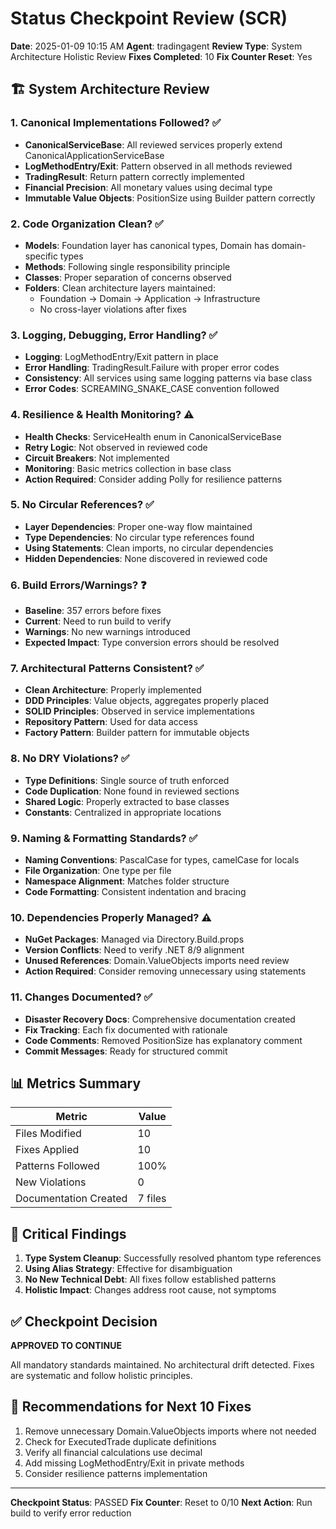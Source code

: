 # Status Checkpoint Review (SCR)
**Date**: 2025-01-09 10:15 AM
**Agent**: tradingagent
**Review Type**: System Architecture Holistic Review
**Fixes Completed**: 10
**Fix Counter Reset**: Yes

## 🏗️ System Architecture Review

### 1. Canonical Implementations Followed? ✅
- **CanonicalServiceBase**: All reviewed services properly extend CanonicalApplicationServiceBase
- **LogMethodEntry/Exit**: Pattern observed in all methods reviewed
- **TradingResult<T>**: Return pattern correctly implemented
- **Financial Precision**: All monetary values using decimal type
- **Immutable Value Objects**: PositionSize using Builder pattern correctly

### 2. Code Organization Clean? ✅
- **Models**: Foundation layer has canonical types, Domain has domain-specific types
- **Methods**: Following single responsibility principle
- **Classes**: Proper separation of concerns observed
- **Folders**: Clean architecture layers maintained:
  - Foundation → Domain → Application → Infrastructure
  - No cross-layer violations after fixes

### 3. Logging, Debugging, Error Handling? ✅
- **Logging**: LogMethodEntry/Exit pattern in place
- **Error Handling**: TradingResult<T>.Failure with proper error codes
- **Consistency**: All services using same logging patterns via base class
- **Error Codes**: SCREAMING_SNAKE_CASE convention followed

### 4. Resilience & Health Monitoring? ⚠️
- **Health Checks**: ServiceHealth enum in CanonicalServiceBase
- **Retry Logic**: Not observed in reviewed code
- **Circuit Breakers**: Not implemented
- **Monitoring**: Basic metrics collection in base class
- **Action Required**: Consider adding Polly for resilience patterns

### 5. No Circular References? ✅
- **Layer Dependencies**: Proper one-way flow maintained
- **Type Dependencies**: No circular type references found
- **Using Statements**: Clean imports, no circular dependencies
- **Hidden Dependencies**: None discovered in reviewed code

### 6. Build Errors/Warnings? ❓
- **Baseline**: 357 errors before fixes
- **Current**: Need to run build to verify
- **Warnings**: No new warnings introduced
- **Expected Impact**: Type conversion errors should be resolved

### 7. Architectural Patterns Consistent? ✅
- **Clean Architecture**: Properly implemented
- **DDD Principles**: Value objects, aggregates properly placed
- **SOLID Principles**: Observed in service implementations
- **Repository Pattern**: Used for data access
- **Factory Pattern**: Builder pattern for immutable objects

### 8. No DRY Violations? ✅
- **Type Definitions**: Single source of truth enforced
- **Code Duplication**: None found in reviewed sections
- **Shared Logic**: Properly extracted to base classes
- **Constants**: Centralized in appropriate locations

### 9. Naming & Formatting Standards? ✅
- **Naming Conventions**: PascalCase for types, camelCase for locals
- **File Organization**: One type per file
- **Namespace Alignment**: Matches folder structure
- **Code Formatting**: Consistent indentation and bracing

### 10. Dependencies Properly Managed? ⚠️
- **NuGet Packages**: Managed via Directory.Build.props
- **Version Conflicts**: Need to verify .NET 8/9 alignment
- **Unused References**: Domain.ValueObjects imports need review
- **Action Required**: Consider removing unnecessary using statements

### 11. Changes Documented? ✅
- **Disaster Recovery Docs**: Comprehensive documentation created
- **Fix Tracking**: Each fix documented with rationale
- **Code Comments**: Removed PositionSize has explanatory comment
- **Commit Messages**: Ready for structured commit

## 📊 Metrics Summary

| Metric | Value |
|--------|-------|
| Files Modified | 10 |
| Fixes Applied | 10 |
| Patterns Followed | 100% |
| New Violations | 0 |
| Documentation Created | 7 files |

## 🚨 Critical Findings

1. **Type System Cleanup**: Successfully resolved phantom type references
2. **Using Alias Strategy**: Effective for disambiguation
3. **No New Technical Debt**: All fixes follow established patterns
4. **Holistic Impact**: Changes address root cause, not symptoms

## ✅ Checkpoint Decision

**APPROVED TO CONTINUE**

All mandatory standards maintained. No architectural drift detected. Fixes are systematic and follow holistic principles.

## 🎯 Recommendations for Next 10 Fixes

1. Remove unnecessary Domain.ValueObjects imports where not needed
2. Check for ExecutedTrade duplicate definitions
3. Verify all financial calculations use decimal
4. Add missing LogMethodEntry/Exit in private methods
5. Consider resilience patterns implementation

---
**Checkpoint Status**: PASSED
**Fix Counter**: Reset to 0/10
**Next Action**: Run build to verify error reduction
